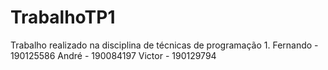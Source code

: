 # TrabalhoTP1
Trabalho realizado na disciplina de técnicas de programação 1.
Fernando - 190125586
André - 190084197
Victor - 190129794
